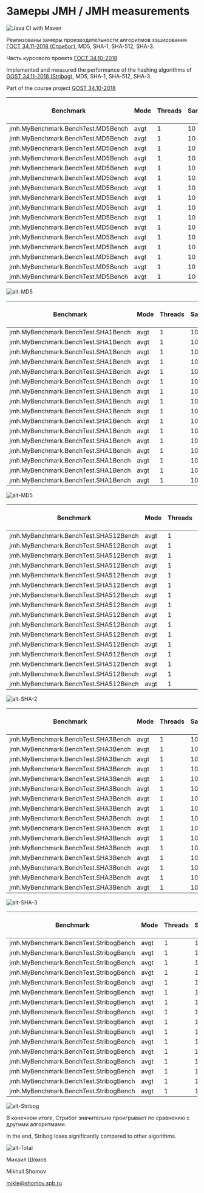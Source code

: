 # Замеры JMH / JMH measurements

![Java CI with Maven](https://github.com/shomov/GOST-34.11-2018_JMH/workflows/Java%20CI%20with%20Maven/badge.svg)

Реализованы замеры производительности алгоритмов хэширования [ГОСТ 34.11-2018 (Стрибог)](http://protect.gost.ru/v.aspx?control=7&id=232143),
MD5, SHA-1, SHA-512, SHA-3.

Часть курсового проекта [ГОСТ 34.10-2018](https://github.com/shomov/GOST-34.10-2018)

Implemented and measured the performance of the hashing algorithms of [GOST 34.11-2018 (Stribog)](http://protect.gost.ru/v.aspx?control=7&id=232143),
MD5, SHA-1, SHA-512, SHA-3.

Part of the course project [GOST 34.10-2018](https://github.com/shomov/GOST-34.10-2018)

| Benchmark                          | Mode | Threads | Samples | Score    | Score Error (99,9%) | Unit  | Param: msgSize |
|------------------------------------|------|---------|---------|----------|---------------------|-------|----------------|
| jmh.MyBenchmark.BenchTest.MD5Bench | avgt | 1       | 10      | 0,000575 | 0,000134            | ms/op | 0              |
| jmh.MyBenchmark.BenchTest.MD5Bench | avgt | 1       | 10      | 0,016579 | 0,000109            | ms/op | 1000           |
| jmh.MyBenchmark.BenchTest.MD5Bench | avgt | 1       | 10      | 0,031401 | 0,000779            | ms/op | 2000           |
| jmh.MyBenchmark.BenchTest.MD5Bench | avgt | 1       | 10      | 0,046777 | 0,001375            | ms/op | 3000           |
| jmh.MyBenchmark.BenchTest.MD5Bench | avgt | 1       | 10      | 0,062277 | 0,000912            | ms/op | 4000           |
| jmh.MyBenchmark.BenchTest.MD5Bench | avgt | 1       | 10      | 0,077721 | 0,005431            | ms/op | 5000           |
| jmh.MyBenchmark.BenchTest.MD5Bench | avgt | 1       | 10      | 0,095682 | 0,003105            | ms/op | 6000           |
| jmh.MyBenchmark.BenchTest.MD5Bench | avgt | 1       | 10      | 0,108056 | 0,00571             | ms/op | 7000           |
| jmh.MyBenchmark.BenchTest.MD5Bench | avgt | 1       | 10      | 0,125252 | 0,004103            | ms/op | 8000           |
| jmh.MyBenchmark.BenchTest.MD5Bench | avgt | 1       | 10      | 0,140318 | 0,004212            | ms/op | 9000           |
| jmh.MyBenchmark.BenchTest.MD5Bench | avgt | 1       | 10      | 0,157178 | 0,007116            | ms/op | 10000          |
| jmh.MyBenchmark.BenchTest.MD5Bench | avgt | 1       | 10      | 0,17275  | 0,004997            | ms/op | 11000          |
| jmh.MyBenchmark.BenchTest.MD5Bench | avgt | 1       | 10      | 0,191099 | 0,010348            | ms/op | 12000          |
| jmh.MyBenchmark.BenchTest.MD5Bench | avgt | 1       | 10      | 0,202906 | 0,008658            | ms/op | 13000          |
| jmh.MyBenchmark.BenchTest.MD5Bench | avgt | 1       | 10      | 0,226344 | 0,038216            | ms/op | 14000          |
| jmh.MyBenchmark.BenchTest.MD5Bench | avgt | 1       | 10      | 0,236611 | 0,010798            | ms/op | 15000          |

![alt-MD5](Charms/MD5.png "MD5.png")

| Benchmark                           | Mode | Threads | Samples | Score    | Score Error (99,9%) | Unit  | Param: msgSize |
|-------------------------------------|------|---------|---------|----------|---------------------|-------|----------------|
| jmh.MyBenchmark.BenchTest.SHA1Bench | avgt | 1       | 10      | 0,000855 | 0,000167            | ms/op | 0              |
| jmh.MyBenchmark.BenchTest.SHA1Bench | avgt | 1       | 10      | 0,026401 | 0,000983            | ms/op | 1000           |
| jmh.MyBenchmark.BenchTest.SHA1Bench | avgt | 1       | 10      | 0,052801 | 0,001958            | ms/op | 2000           |
| jmh.MyBenchmark.BenchTest.SHA1Bench | avgt | 1       | 10      | 0,077963 | 0,005155            | ms/op | 3000           |
| jmh.MyBenchmark.BenchTest.SHA1Bench | avgt | 1       | 10      | 0,100707 | 0,000458            | ms/op | 4000           |
| jmh.MyBenchmark.BenchTest.SHA1Bench | avgt | 1       | 10      | 0,127419 | 0,00645             | ms/op | 5000           |
| jmh.MyBenchmark.BenchTest.SHA1Bench | avgt | 1       | 10      | 0,151881 | 0,004452            | ms/op | 6000           |
| jmh.MyBenchmark.BenchTest.SHA1Bench | avgt | 1       | 10      | 0,182413 | 0,019381            | ms/op | 7000           |
| jmh.MyBenchmark.BenchTest.SHA1Bench | avgt | 1       | 10      | 0,20959  | 0,005357            | ms/op | 8000           |
| jmh.MyBenchmark.BenchTest.SHA1Bench | avgt | 1       | 10      | 0,237936 | 0,015531            | ms/op | 9000           |
| jmh.MyBenchmark.BenchTest.SHA1Bench | avgt | 1       | 10      | 0,258726 | 0,015965            | ms/op | 10000          |
| jmh.MyBenchmark.BenchTest.SHA1Bench | avgt | 1       | 10      | 0,280134 | 0,01104             | ms/op | 11000          |
| jmh.MyBenchmark.BenchTest.SHA1Bench | avgt | 1       | 10      | 0,309845 | 0,009346            | ms/op | 12000          |
| jmh.MyBenchmark.BenchTest.SHA1Bench | avgt | 1       | 10      | 0,343451 | 0,015158            | ms/op | 13000          |
| jmh.MyBenchmark.BenchTest.SHA1Bench | avgt | 1       | 10      | 0,358867 | 0,012145            | ms/op | 14000          |
| jmh.MyBenchmark.BenchTest.SHA1Bench | avgt | 1       | 10      | 0,386539 | 0,009032            | ms/op | 15000          |

![alt-MD5](Charms/SHA-1.png "SHA-1.png")

| Benchmark                             | Mode | Threads | Samples | Score    | Score Error (99,9%) | Unit  | Param: msgSize |
|---------------------------------------|------|---------|---------|----------|---------------------|-------|----------------|
| jmh.MyBenchmark.BenchTest.SHA512Bench | avgt | 1       | 10      | 0,001562 | 0,000409            | ms/op | 0              |
| jmh.MyBenchmark.BenchTest.SHA512Bench | avgt | 1       | 10      | 0,026566 | 0,004714            | ms/op | 1000           |
| jmh.MyBenchmark.BenchTest.SHA512Bench | avgt | 1       | 10      | 0,048598 | 0,001469            | ms/op | 2000           |
| jmh.MyBenchmark.BenchTest.SHA512Bench | avgt | 1       | 10      | 0,072975 | 0,002254            | ms/op | 3000           |
| jmh.MyBenchmark.BenchTest.SHA512Bench | avgt | 1       | 10      | 0,10307  | 0,00233             | ms/op | 4000           |
| jmh.MyBenchmark.BenchTest.SHA512Bench | avgt | 1       | 10      | 0,11887  | 0,003328            | ms/op | 5000           |
| jmh.MyBenchmark.BenchTest.SHA512Bench | avgt | 1       | 10      | 0,143869 | 0,007201            | ms/op | 6000           |
| jmh.MyBenchmark.BenchTest.SHA512Bench | avgt | 1       | 10      | 0,165073 | 0,003464            | ms/op | 7000           |
| jmh.MyBenchmark.BenchTest.SHA512Bench | avgt | 1       | 10      | 0,207493 | 0,007961            | ms/op | 8000           |
| jmh.MyBenchmark.BenchTest.SHA512Bench | avgt | 1       | 10      | 0,217903 | 0,012785            | ms/op | 9000           |
| jmh.MyBenchmark.BenchTest.SHA512Bench | avgt | 1       | 10      | 0,245387 | 0,01094             | ms/op | 10000          |
| jmh.MyBenchmark.BenchTest.SHA512Bench | avgt | 1       | 10      | 0,264909 | 0,013819            | ms/op | 11000          |
| jmh.MyBenchmark.BenchTest.SHA512Bench | avgt | 1       | 10      | 0,30226  | 0,021343            | ms/op | 12000          |
| jmh.MyBenchmark.BenchTest.SHA512Bench | avgt | 1       | 10      | 0,308017 | 0,013267            | ms/op | 13000          |
| jmh.MyBenchmark.BenchTest.SHA512Bench | avgt | 1       | 10      | 0,342207 | 0,020027            | ms/op | 14000          |
| jmh.MyBenchmark.BenchTest.SHA512Bench | avgt | 1       | 10      | 0,364467 | 0,019193            | ms/op | 15000          |

![alt-SHA-2](Charms/SHA-2.png "SHA-2.png")

| Benchmark                           | Mode | Threads | Samples | Score    | Score Error (99,9%) | Unit  | Param: msgSize |
|-------------------------------------|------|---------|---------|----------|---------------------|-------|----------------|
| jmh.MyBenchmark.BenchTest.SHA3Bench | avgt | 1       | 10      | 0,002005 | 0,000219            | ms/op | 0              |
| jmh.MyBenchmark.BenchTest.SHA3Bench | avgt | 1       | 10      | 0,093351 | 0,004665            | ms/op | 1000           |
| jmh.MyBenchmark.BenchTest.SHA3Bench | avgt | 1       | 10      | 0,159791 | 0,008085            | ms/op | 2000           |
| jmh.MyBenchmark.BenchTest.SHA3Bench | avgt | 1       | 10      | 0,246669 | 0,017736            | ms/op | 3000           |
| jmh.MyBenchmark.BenchTest.SHA3Bench | avgt | 1       | 10      | 0,344416 | 0,075711            | ms/op | 4000           |
| jmh.MyBenchmark.BenchTest.SHA3Bench | avgt | 1       | 10      | 0,418477 | 0,015575            | ms/op | 5000           |
| jmh.MyBenchmark.BenchTest.SHA3Bench | avgt | 1       | 10      | 0,492    | 0,015565            | ms/op | 6000           |
| jmh.MyBenchmark.BenchTest.SHA3Bench | avgt | 1       | 10      | 0,564634 | 0,020696            | ms/op | 7000           |
| jmh.MyBenchmark.BenchTest.SHA3Bench | avgt | 1       | 10      | 0,656635 | 0,021384            | ms/op | 8000           |
| jmh.MyBenchmark.BenchTest.SHA3Bench | avgt | 1       | 10      | 0,709791 | 0,01449             | ms/op | 9000           |
| jmh.MyBenchmark.BenchTest.SHA3Bench | avgt | 1       | 10      | 0,831121 | 0,012983            | ms/op | 10000          |
| jmh.MyBenchmark.BenchTest.SHA3Bench | avgt | 1       | 10      | 0,876    | 0,011706            | ms/op | 11000          |
| jmh.MyBenchmark.BenchTest.SHA3Bench | avgt | 1       | 10      | 0,953723 | 0,017212            | ms/op | 12000          |
| jmh.MyBenchmark.BenchTest.SHA3Bench | avgt | 1       | 10      | 1,057967 | 0,025069            | ms/op | 13000          |
| jmh.MyBenchmark.BenchTest.SHA3Bench | avgt | 1       | 10      | 1,125865 | 0,028012            | ms/op | 14000          |
| jmh.MyBenchmark.BenchTest.SHA3Bench | avgt | 1       | 10      | 1,194427 | 0,039668            | ms/op | 15000          |

![alt-SHA-3](Charms/SHA-3.png "SHA-3.png")

| Benchmark                              | Mode | Threads | Samples | Score     | Score Error (99,9%) | Unit  | Param: msgSize |
|----------------------------------------|------|---------|---------|-----------|---------------------|-------|----------------|
| jmh.MyBenchmark.BenchTest.StribogBench | avgt | 1       | 10      | 0,469574  | 0,033219            | ms/op | 0              |
| jmh.MyBenchmark.BenchTest.StribogBench | avgt | 1       | 10      | 2,682972  | 0,189678            | ms/op | 1000           |
| jmh.MyBenchmark.BenchTest.StribogBench | avgt | 1       | 10      | 4,991103  | 0,385829            | ms/op | 2000           |
| jmh.MyBenchmark.BenchTest.StribogBench | avgt | 1       | 10      | 7,211056  | 0,478637            | ms/op | 3000           |
| jmh.MyBenchmark.BenchTest.StribogBench | avgt | 1       | 10      | 9,641405  | 0,655528            | ms/op | 4000           |
| jmh.MyBenchmark.BenchTest.StribogBench | avgt | 1       | 10      | 11,816456 | 0,786621            | ms/op | 5000           |
| jmh.MyBenchmark.BenchTest.StribogBench | avgt | 1       | 10      | 14,280464 | 1,180045            | ms/op | 6000           |
| jmh.MyBenchmark.BenchTest.StribogBench | avgt | 1       | 10      | 16,467694 | 1,608232            | ms/op | 7000           |
| jmh.MyBenchmark.BenchTest.StribogBench | avgt | 1       | 10      | 18,649201 | 1,188954            | ms/op | 8000           |
| jmh.MyBenchmark.BenchTest.StribogBench | avgt | 1       | 10      | 20,962957 | 1,298979            | ms/op | 9000           |
| jmh.MyBenchmark.BenchTest.StribogBench | avgt | 1       | 10      | 23,323958 | 1,236215            | ms/op | 10000          |
| jmh.MyBenchmark.BenchTest.StribogBench | avgt | 1       | 10      | 25,573662 | 1,632472            | ms/op | 11000          |
| jmh.MyBenchmark.BenchTest.StribogBench | avgt | 1       | 10      | 27,879668 | 1,310401            | ms/op | 12000          |
| jmh.MyBenchmark.BenchTest.StribogBench | avgt | 1       | 10      | 30,151233 | 1,776927            | ms/op | 13000          |
| jmh.MyBenchmark.BenchTest.StribogBench | avgt | 1       | 10      | 32,574246 | 2,043395            | ms/op | 14000          |
| jmh.MyBenchmark.BenchTest.StribogBench | avgt | 1       | 10      | 34,772733 | 2,412166            | ms/op | 15000          |

![alt-Stribog](Charms/Stribog.png "Stribog.png")

В конечном итоге, Стрибог значительно проигрывает по сравнению с другими алгоритмами.

In the end, Stribog loses significantly compared to other algorithms.

![alt-Total](Charms/Total.png "Total.png")

Михаил Шомов

Mikhail Shomov

mikle@shomov.spb.ru
